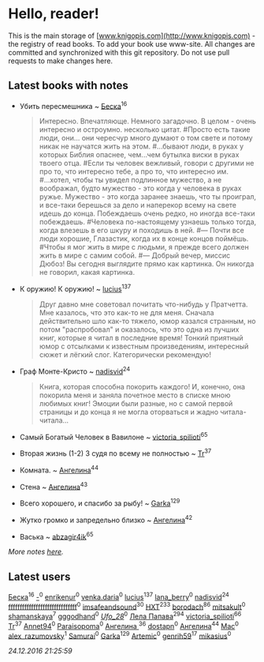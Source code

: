 # Hello, reader!
This is the main storage of [www.knigopis.com](http://www.knigopis.com) - the registry of read books.
To add your book use www-site. All changes are committed and synchronized with this git repository.
Do not use pull requests to make changes here.


## Latest books with notes
* Убить пересмешника ~ [Беска](users/157/1577468-vkontakte)<sup>16</sup>
    > Интересно. Впечатляюще. Немного загадочно. В целом - очень интересно и остроумно. несколько цитат.
    > #Просто есть такие люди, они… они чересчур много думают о том свете и потому никак не научатся жить на этом.
    > #...бывают люди, в руках у которых Библия опаснее, чем...чем бутылка виски в руках твоего отца.
    > #Если ты человек вежливый, говори с другими не про то, что интересно тебе, а про то, что интересно им.
    > #...хотел, чтобы ты увидел подлинное мужество, а не воображал, будто мужество - это когда у человека в руках ружье. Мужество - это когда заранее знаешь, что ты проиграл, и все-таки берешься за дело и наперекор всему на свете идешь до конца. Побеждаешь очень редко, но иногда все-таки побеждаешь.
    > #Человека по-настоящему узнаешь только тогда, когда влезешь в его шкуру и походишь в ней.
    > #— Почти все люди хорошие, Глазастик, когда их в конце концов поймёшь.
    > #Чтобы я мог жить в мире с людьми, я прежде всего должен жить в мире с самим собой.
    > #— Добрый вечер, миссис Дюбоз! Вы сегодня выглядите прямо как картинка.
    > Он никогда не говорил, какая картинка.

* К оружию! К оружию! ~ [lucius](users/838/83820536-yandex)<sup>137</sup>
    > Друг давно мне советовал почитать что-нибудь у Пратчетта. Мне казалось, что это как-то не для меня. Сначала действительно шло как-то тяжело, юмор казался странным, но потом "распробовал" и оказалось, что это одна из лучших книг, которые я читал в последние время! Тонкий приятный юмор с отсылками к известным произведениям, интересный сюжет и лёгкий слог. Категорически рекомендую!

* Граф Монте-Кристо ~ [nadisvid](users/113/1138852626183846-facebook)<sup>24</sup>
    > Книга, которая способна покорить каждого! И, конечно, она покорила меня и заняла почетное место в списке мною любимых книг!
    > Эмоции были разные, но с самой первой страницы и до конца я не могла оторваться и жадно читала-читала...

* Самый Богатый Человек в Вавилоне ~ [victoria_spilioti](users/219/219259003-vkontakte)<sup>65</sup>

* Вторая жизнь (1-2) 3 судя по всему не полностью ~ [Tr](users/122/12282474-vkontakte)<sup>37</sup>

* Комната. ~ [Ангелина](users/837/83788782-vkontakte)<sup>44</sup>

* Стена ~ [Ангелина](users/837/83788782-vkontakte)<sup>43</sup>

* Всего хорошего, и спасибо за рыбу! ~ [Garka](users/115/115753719718250012620-google)<sup>129</sup>

* Жутко громко и запредельно близко ~ [Ангелина](users/837/83788782-vkontakte)<sup>42</sup>

* Васька ~ [abzagir4ik](users/362/3621623-vkontakte)<sup>65</sup>


_More notes [here](latest_books_with_notes.md)._


## Latest users
[Беска](users/157/1577468-vkontakte)<sup>16</sup> 
[-](users/259/2599559892670551610-mailru)<sup>0</sup> 
[enrikenur](users/287/287579664-twitter)<sup>0</sup> 
[venka.daria](users/106/106931358806572145583-google)<sup>0</sup> 
[lucius](users/838/83820536-yandex)<sup>137</sup> 
[lana_berry](users/126/1260752-vkontakte)<sup>0</sup> 
[nadisvid](users/113/1138852626183846-facebook)<sup>24</sup> 
[ffffffffffffffffffffffffffffff](users/598/59894511-vkontakte)<sup>0</sup> 
[imsafeandsound](users/146/146553327-vkontakte)<sup>30</sup> 
[HXT](users/100/100002563462782-facebook)<sup>233</sup> 
[borodach](users/157/15706320-vkontakte)<sup>86</sup> 
[mitsakult](users/288/288034278-vkontakte)<sup>0</sup> 
[shamanskaya](users/116/11604536-vkontakte)<sup>7</sup> 
[gggodhand](users/862/8626954-vkontakte)<sup>0</sup> 
[_Ufo_28_](users/232/2328486056-twitter)<sup>0</sup> 
[Лела Папава](users/761/76187635-vkontakte)<sup>294</sup> 
[victoria_spilioti](users/219/219259003-vkontakte)<sup>66</sup> 
[Tr](users/122/12282474-vkontakte)<sup>37</sup> 
[Annet94](users/930/930552663727490-facebook)<sup>0</sup> 
[Paraisopoma](users/107/107829808048221961406-google)<sup>0</sup> 
[Ангелина ](users/142/142301319-vkontakte)<sup>36</sup> 
[dostapn](users/116/116476237927054417748-googleplus)<sup>0</sup> 
[Ангелина](users/837/83788782-vkontakte)<sup>44</sup> 
[Mac](users/112/112725427821362061674-google)<sup>0</sup> 
[alex_razumovsky](users/330/330421234-vkontakte)<sup>1</sup> 
[Samurai](users/103/103435743164516893719-google)<sup>0</sup> 
[Garka](users/115/115753719718250012620-google)<sup>129</sup> 
[Artemic](users/100/100002059250648-facebook)<sup>0</sup> 
[genrih59](users/872/872361436199401-facebook)<sup>17</sup> 
[mikasius](users/275/275118839-vkontakte)<sup>0</sup> 


_24.12.2016 21:25:59_
